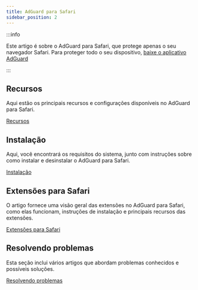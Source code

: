 ```yaml
---
title: AdGuard para Safari
sidebar_position: 2
---
```


:::info

Este artigo é sobre o AdGuard para Safari, que protege apenas o seu navegador Safari. Para proteger todo o seu dispositivo, [baixe o aplicativo AdGuard](https://agrd.io/download-kb-adblock)

:::

## Recursos

Aqui estão os principais recursos e configurações disponíveis no AdGuard para Safari.

[Recursos](/adguard-for-safari/features/features.md)

## Instalação

Aqui, você encontrará os requisitos do sistema, junto com instruções sobre como instalar e desinstalar o AdGuard para Safari.

[Instalação](/adguard-for-safari/installation.md)

## Extensões para Safari

O artigo fornece uma visão geral das extensões no AdGuard para Safari, como elas funcionam, instruções de instalação e principais recursos das extensões.

[Extensões para Safari](/adguard-for-safari/extensions.md)

## Resolvendo problemas

Esta seção inclui vários artigos que abordam problemas conhecidos e possíveis soluções.

[Resolvendo problemas](/adguard-for-safari/solving-problems/solving-problems.md)
